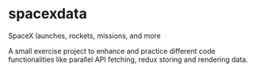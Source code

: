 # spacexdata
SpaceX launches, rockets, missions, and more

A small exercise project to enhance and practice different code functionalities like parallel API fetching, redux storing and rendering data.

